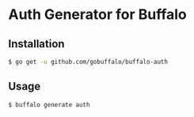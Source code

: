 # Auth Generator for Buffalo

## Installation

```bash
$ go get -u github.com/gobuffalo/buffalo-auth
```

## Usage

```bash
$ buffalo generate auth
```
